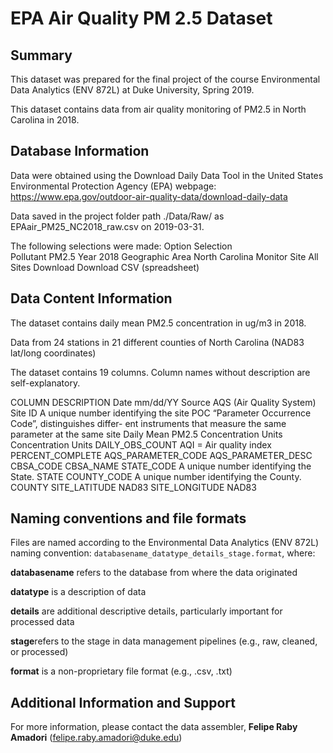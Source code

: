 ﻿# EPA Air Quality PM 2.5 Dataset


## Summary
This dataset was prepared for the final project of the course Environmental 
Data Analytics (ENV 872L) at Duke University, Spring 2019.

This dataset contains data from air quality monitoring of PM2.5 in North Carolina 
in 2018.

## Database Information

Data were obtained using the Download Daily Data Tool in the United States 
Environmental Protection Agency (EPA) webpage: 
https://www.epa.gov/outdoor-air-quality-data/download-daily-data

Data saved in the project folder path ./Data/Raw/ as 
EPAair_PM25_NC2018_raw.csv on 2019-03-31.

The following selections were made:
Option			Selection	
Pollutant		PM2.5
Year			2018
Geographic Area		North Carolina
Monitor Site		All Sites
Download		Download CSV (spreadsheet)

## Data Content Information
The dataset contains daily mean PM2.5 concentration in ug/m3 in 2018. 

Data from 24 stations in 21 different counties of North Carolina (NAD83 lat/long coordinates)

The dataset contains 19 columns. 
Column names without description are self-explanatory.

COLUMN				DESCRIPTION
Date				mm/dd/YY
Source				AQS (Air Quality System)
Site ID				A unique number identifying the site
POC				“Parameter Occurrence Code”, distinguishes differ-
				ent instruments that measure the same parameter
				at the same site
Daily Mean PM2.5 Concentration
Units				Concentration Units
DAILY_OBS_COUNT			AQI = Air quality index	
PERCENT_COMPLETE
AQS_PARAMETER_CODE
AQS_PARAMETER_DESC
CBSA_CODE
CBSA_NAME
STATE_CODE			A unique number identifying the State.
STATE
COUNTY_CODE			A unique number identifying the County.
COUNTY
SITE_LATITUDE			NAD83
SITE_LONGITUDE			NAD83

## Naming conventions and file formats
Files are named according to the Environmental Data Analytics (ENV 872L) 
naming convention: `databasename_datatype_details_stage.format`, where: 

**databasename** refers to the database from where the data originated

**datatype** is a description of data 

**details** are additional descriptive details, particularly important for processed data 

**stage**refers to the stage in data management pipelines (e.g., raw, cleaned, or processed)

**format** is a non-proprietary file format (e.g., .csv, .txt)

## Additional Information and Support
For more information, please contact the data assembler, **Felipe Raby Amadori** (felipe.raby.amadori@duke.edu)